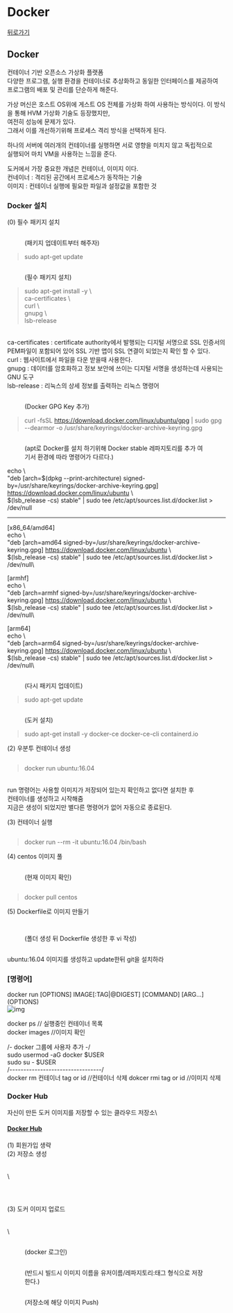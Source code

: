 # Docker

[뒤로가기](../../)

## Docker

컨테이너 기반 오픈소스 가상화 플랫폼\
다양한 프로그램, 실행 환경을 컨테이너로 추상화하고 동일한 인터페이스를 제공하여\
프로그램의 배포 및 관리를 단순하게 해준다.

가상 머신은 호스트 OS위에 게스트 OS 전체를 가상화 하여 사용하는 방식이다. 이 방식을 통해 HVM 가상화 기술도 등장했지만,\
여전히 성능에 문제가 있다.\
그래서 이를 개선하기위해 프로세스 격리 방식을 선택하게 된다.

하나의 서버에 여러개의 컨테이너를 실행하면 서로 영향을 미치지 않고 독립적으로\
실행되어 마치 VM을 사용하는 느낌을 준다.

도커에서 가장 중요한 개념은 컨테이너, 이미지 이다.\
컨네이너 : 격리된 공간에서 프로세스가 동작하는 기술\
이미지 : 컨테이너 실행에 필요한 파일과 설정값을 포함한 것

### Docker 설치

(0) 필수 패키지 설치

<figure><img src="../Img/docker1.png" alt=""><figcaption><p>(패키지 업데이트부터 해주자)</p></figcaption></figure>

> sudo apt-get update

<figure><img src="../Img/docker2.png" alt=""><figcaption><p>(필수 패키지 설치)</p></figcaption></figure>

> sudo apt-get install -y \\\
> ca-certificates \\\
> curl \\\
> gnupg \\\
> lsb-release

\
ca-certificates : certificate authority에서 발행되는 디지털 서명으로 SSL 인증서의 PEM파일이 포함되어 있어 SSL 기반 앱이 SSL 연결이 되었는지 확인 할 수 있다.\
curl : 웹사이트에서 파일을 다운 받을때 사용한다.\
gnupg : 데이터를 암호화하고 정보 보안에 쓰이는 디지털 서명을 생성하는데 사용되는 GNU 도구\
lsb-release : 리눅스의 상세 정보를 출력하는 리눅스 명령어

<figure><img src="../Img/docker12.png" alt=""><figcaption><p>(Docker GPG Key 추가)</p></figcaption></figure>

> curl -fsSL https://download.docker.com/linux/ubuntu/gpg | sudo gpg --dearmor -o /usr/share/keyrings/docker-archive-keyring.gpg

<figure><img src="../Img/docker13.png" alt=""><figcaption><p>(apt로 Docker를 설치 하기위해 Docker stable 레파지토리를 추가 여기서 환경에 따라 명령어가 다르다.)</p></figcaption></figure>

echo \\\
"deb \[arch=$(dpkg --print-architecture) signed-by=/usr/share/keyrings/docker-archive-keyring.gpg] https://download.docker.com/linux/ubuntu \\\
$(lsb\_release -cs) stable" | sudo tee /etc/apt/sources.list.d/docker.list > /dev/null

***

\[x86\_64/amd64]\
echo \\\
"deb \[arch=amd64 signed-by=/usr/share/keyrings/docker-archive-keyring.gpg] https://download.docker.com/linux/ubuntu \\\
$(lsb\_release -cs) stable" | sudo tee /etc/apt/sources.list.d/docker.list > /dev/null\


\[armhf]\
echo \\\
"deb \[arch=armhf signed-by=/usr/share/keyrings/docker-archive-keyring.gpg] https://download.docker.com/linux/ubuntu \\\
$(lsb\_release -cs) stable" | sudo tee /etc/apt/sources.list.d/docker.list > /dev/null\


\[arm64]\
echo \\\
"deb \[arch=arm64 signed-by=/usr/share/keyrings/docker-archive-keyring.gpg] https://download.docker.com/linux/ubuntu \\\
$(lsb\_release -cs) stable" | sudo tee /etc/apt/sources.list.d/docker.list > /dev/null\


<figure><img src="../Img/docker1.png" alt=""><figcaption><p>(다시 패키지 업데이트)</p></figcaption></figure>

> sudo apt-get update

<figure><img src="../Img/docker14.png" alt=""><figcaption><p>(도커 설치)</p></figcaption></figure>

> sudo apt-get install -y docker-ce docker-ce-cli containerd.io

(2) 우분투 컨테이너 생성

<figure><img src="../Img/docker4.png" alt=""><figcaption></figcaption></figure>

> docker run ubuntu:16.04

\
run 명령어는 사용할 이미지가 저장되어 있는지 확인하고 없다면 설치한 후\
컨테이너를 생성하고 시작해줌\
지금은 생성이 되었지만 별다른 명령어가 없어 자동으로 종료된다.

(3) 컨테이너 실행

<figure><img src="../Img/docker5.png" alt=""><figcaption></figcaption></figure>

> docker run --rm -it ubuntu:16.04 /bin/bash

(4) centos 이미지 풀

<figure><img src="../Img/docker7.png" alt=""><figcaption><p>(현재 이미지 확인)</p></figcaption></figure>

<figure><img src="../Img/docker6.png" alt=""><figcaption></figcaption></figure>

> docker pull centos

(5) Dockerfile로 이미지 만들기

<figure><img src="../Img/docker8.png" alt=""><figcaption></figcaption></figure>

<figure><img src="../Img/docker9.png" alt=""><figcaption><p>(폴더 생성 뒤 Dockerfile 생성한 후 vi 작성)</p></figcaption></figure>

<figure><img src="../Img/docker10.png" alt=""><figcaption></figcaption></figure>

ubuntu:16.04 이미지를 생성하고 update한뒤 git을 설치하라

### \[명령어]

docker run \[OPTIONS] IMAGE\[:TAG|@DIGEST] \[COMMAND] \[ARG...]\
(OPTIONS)\
![img](../Img/docker3.png)

docker ps // 실행중인 컨테이너 목록\
docker images //이미지 확인

/- docker 그룹에 사용자 추가 -/\
sudo usermod -aG docker $USER\
sudo su - $USER\
/---------------------------------/\
docker rm 컨테이너 tag or id //컨테이너 삭제 dokcer rmi tag or id //이미지 삭제

### Docker Hub

자신이 만든 도커 이미지를 저장할 수 있는 클라우드 저장소\


#### [Docker Hub](https://hub.docker.com/)

(1) 회원가입 생략\
(2) 저장소 생성\
\
\
\


<figure><img src="../Img/hub1.png" alt=""><figcaption></figcaption></figure>

<figure><img src="../Img/hub2.png" alt=""><figcaption></figcaption></figure>

<figure><img src="../Img/hub3.png" alt=""><figcaption></figcaption></figure>

(3) 도커 이미지 업로드\
\
\
\


<figure><img src="../Img/hub4.png" alt=""><figcaption><p>(docker 로그인)</p></figcaption></figure>

<figure><img src="../Img/hub5.png" alt=""><figcaption><p>(반드시 빌드시 이미지 이름을 유저이름/레파지토리:태그 형식으로 저장한다.)</p></figcaption></figure>

<figure><img src="../Img/hub6.png" alt=""><figcaption><p>(저장소에 해당 이미지 Push)</p></figcaption></figure>

<figure><img src="../Img/hub7.png" alt=""><figcaption></figcaption></figure>
